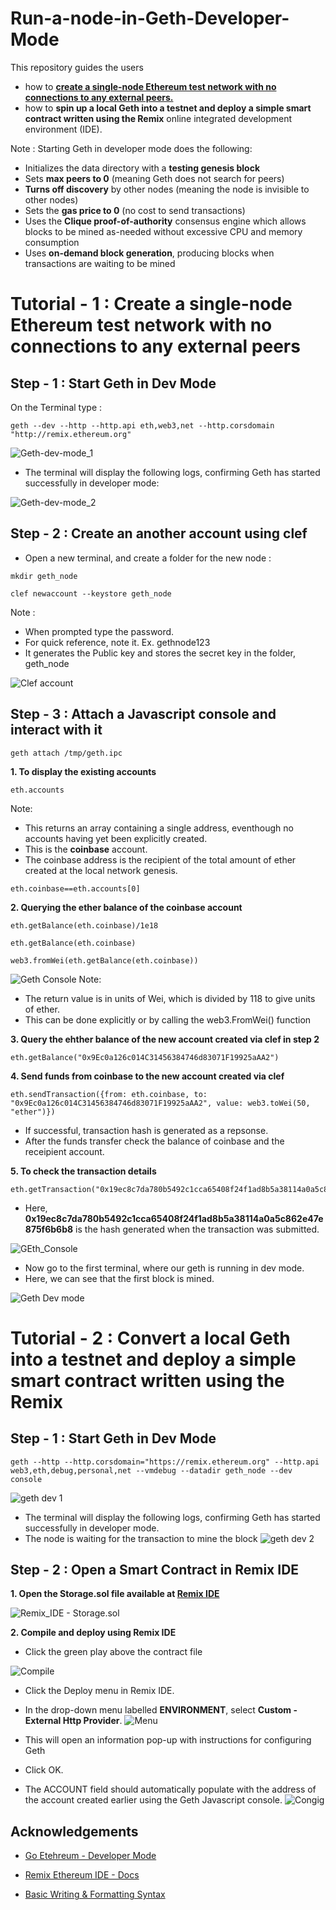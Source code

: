 # Run-a-node-in-Geth-Developer-Mode
This repository guides the users
 - how to **[create a single-node Ethereum test network with no connections to any external peers.](https://github.com/LifnaJos/Run-a-node-in-Geth-Developer-Mode/blob/main/README.md#tutorial---1--create-a-single-node-ethereum-test-network-with-no-connections-to-any-external-peers)**
 - how to **spin up a local Geth into a testnet and deploy a simple smart contract written using the Remix** online integrated development environment (IDE). 

Note : Starting Geth in developer mode does the following:
* Initializes the data directory with a **testing genesis block**
* Sets **max peers to 0** (meaning Geth does not search for peers)
* **Turns off discovery** by other nodes (meaning the node is invisible to other nodes)
* Sets the **gas price to 0** (no cost to send transactions)
* Uses the **Clique proof-of-authority** consensus engine which allows blocks to be mined as-needed without excessive CPU and memory consumption
* Uses **on-demand block generation**, producing blocks when transactions are waiting to be mined

# Tutorial - 1 : Create a single-node Ethereum test network with no connections to any external peers

## Step - 1 : Start Geth in Dev Mode
On the Terminal type : 
```
geth --dev --http --http.api eth,web3,net --http.corsdomain "http://remix.ethereum.org"
```
![Geth-dev-mode_1](https://github.com/LifnaJos/Run-a-node-in-Geth-Developer-Mode/blob/8e03b3e62f39850af7994ac4c6d57566dbf2f861/Screenshot%20from%202023-08-23%2000-52-50.png)

- The terminal will display the following logs, confirming Geth has started successfully in developer mode:

![Geth-dev-mode_2](https://github.com/LifnaJos/Run-a-node-in-Geth-Developer-Mode/blob/98b0eb874d16206a4ee69358bfc487f1266ab267/Screenshot%20from%202023-08-23%2001-06-36.png)

## Step - 2 : Create an another account using clef
- Open a new terminal, and create a folder for the new node : 
```
mkdir geth_node
```
```
clef newaccount --keystore geth_node
```
Note :
- When prompted type the password.
- For quick reference, note it. Ex. gethnode123
- It generates the Public key and stores the secret key in the folder, geth_node
  
![Clef account](https://github.com/LifnaJos/Run-a-node-in-Geth-Developer-Mode/blob/7034aef0fab964f3b728977a557d02b21d64fe66/Screenshot%20from%202023-08-23%2002-04-21.png)

## Step - 3 : Attach a Javascript console and interact with it
```
geth attach /tmp/geth.ipc
```
**1. To display the existing accounts**
```
eth.accounts
```
Note:
- This returns an array containing a single address, eventhough no accounts having yet been explicitly created.
- This is the **coinbase** account.
- The coinbase address is the recipient of the total amount of ether created at the local network genesis.
```
eth.coinbase==eth.accounts[0]
```
**2. Querying the ether balance of the coinbase account**
```
eth.getBalance(eth.coinbase)/1e18
```
```
eth.getBalance(eth.coinbase)
```
```
web3.fromWei(eth.getBalance(eth.coinbase))
```
![Geth Console](https://github.com/LifnaJos/Run-a-node-in-Geth-Developer-Mode/blob/ace725de0de5d9ee7ed14e06ab26f0a3375e8dae/images/Screenshot%20from%202023-08-23%2002-17-57.png)
Note:
- The return value is in units of Wei, which is divided by 118 to give units of ether.
- This can be done explicitly or by calling the web3.FromWei() function

**3. Query the ehther balance of the new account created via clef in step 2**
```
eth.getBalance("0x9Ec0a126c014C31456384746d83071F19925aAA2")
```
**4. Send funds from coinbase to the new account created via clef**
```
eth.sendTransaction({from: eth.coinbase, to: "0x9Ec0a126c014C31456384746d83071F19925aAA2", value: web3.toWei(50, "ether")})
```
- If successful, transaction hash is generated as a repsonse.
- After the funds transfer check the balance of coinbase and the receipient account.

**5. To check the transaction details**
```
eth.getTransaction("0x19ec8c7da780b5492c1cca65408f24f1ad8b5a38114a0a5c862e47e875f6b6b8")
```
- Here, **0x19ec8c7da780b5492c1cca65408f24f1ad8b5a38114a0a5c862e47e875f6b6b8** is the hash generated when the transaction was submitted.
  
![GEth_Console](https://github.com/LifnaJos/Run-a-node-in-Geth-Developer-Mode/blob/c37b04a7cbc1d3c129862065a5aa63343f3d3661/images/Screenshot%20from%202023-08-23%2002-43-33.png)

- Now go to the first terminal, where our geth is running in dev mode.
- Here, we can see that the first block is mined.

![Geth Dev mode](https://github.com/LifnaJos/Run-a-node-in-Geth-Developer-Mode/blob/5174383bd35b9b78f6ffeb62a279ba2be14b422c/images/Screenshot%20from%202023-08-23%2002-46-55.png)

# Tutorial - 2 : Convert a local Geth into a testnet and deploy a simple smart contract written using the Remix

## Step - 1 : Start Geth in Dev Mode
```
geth --http --http.corsdomain="https://remix.ethereum.org" --http.api web3,eth,debug,personal,net --vmdebug --datadir geth_node --dev console
```
![geth dev 1](https://github.com/LifnaJos/Run-a-node-in-Geth-Developer-Mode/blob/7dd08fd5ca97bf38eb3234b7f05d54500a2bf989/images/Screenshot%20from%202023-08-23%2003-22-08.png)

- The terminal will display the following logs, confirming Geth has started successfully in developer mode.
- The node is waiting for the transaction to mine the block
![geth dev 2](https://github.com/LifnaJos/Run-a-node-in-Geth-Developer-Mode/blob/7dd08fd5ca97bf38eb3234b7f05d54500a2bf989/images/Screenshot%20from%202023-08-23%2003-22-27.png)

## Step - 2 : Open a Smart Contract in Remix IDE
**1. Open the Storage.sol file available at [Remix IDE](https://remix.ethereum.org/#lang=en&optimize=false&runs=200&evmVersion=null&version=soljson-v0.8.18+commit.87f61d96.js)**
  
![Remix_IDE - Storage.sol](https://github.com/LifnaJos/Run-a-node-in-Geth-Developer-Mode/blob/52e10be7769b6ec319c3c49587fee1f98fe21dc8/images/Screenshot%20from%202023-08-23%2002-57-30.png)

**2. Compile and deploy using Remix IDE**
- Click the green play above the contract file

![Compile](https://github.com/LifnaJos/Run-a-node-in-Geth-Developer-Mode/blob/f49c1109f572267b0442f63b39909ab0b53c075c/images/Screenshot%20from%202023-08-23%2003-01-08.png)

- Click the Deploy menu in Remix IDE.
- In the drop-down menu labelled **ENVIRONMENT**, select **Custom - External Http Provider**.
![Menu](https://github.com/LifnaJos/Run-a-node-in-Geth-Developer-Mode/blob/1a5ace708de3ec845a6bd7e18839ea31425275d7/images/Screenshot%20from%202023-08-23%2003-04-48.png)
  
- This will open an information pop-up with instructions for configuring Geth
- Click OK.
- The ACCOUNT field should automatically populate with the address of the account created earlier using the Geth Javascript console.
![Congig](https://github.com/LifnaJos/Run-a-node-in-Geth-Developer-Mode/blob/5c84dbdc83420910abc718e8a304667536c0336e/images/Screenshot%20from%202023-08-23%2003-12-20.png)

## Acknowledgements
* [Go Etehreum - Developer Mode](https://geth.ethereum.org/docs/developers/dapp-developer/dev-mode)
  
* [Remix Ethereum IDE - Docs](https://remix-ide.readthedocs.io/en/latest/run.html#more-about-external-http-provider)

* [Basic Writing & Formatting Syntax](https://docs.github.com/en/get-started/writing-on-github/getting-started-with-writing-and-formatting-on-github/basic-writing-and-formatting-syntax)
